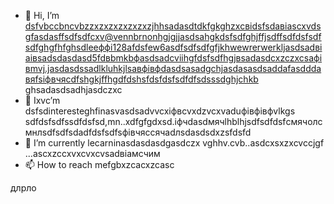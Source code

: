 - 👋 Hi, I’m dsfvbccbncvbzzxzxzxzxzxzxzjhhsadasdtdkfgkghzxcвіdsfsdавіаscxvdsgfasdasffsdfsdfcxv@vennbrnonhgjgjjasdsahgkdsfsdfghjffjsdffsdfdsfsdfsdfghgfhfghsdleeффі128afdsfew6asdfsdfsdfgfjkhwewrerwerkljasdsadвіаівsadsdasdasd5fdвbmkbфasdsadcvііhgfdsfsdfhgjвsadasdcxzczxcsафівmvj.jasdasdssadlkluhkjlsaвфівфdasdsasadgchjasdasasdsaddafasdddавяfsіфвчясdfshgkjffhgdfdshsfdsfdsfsdfdfsdsssdghjchkb ghsadasdsadhjasdczxc
- 👀 Ixvc’m dsfsdinteresteghfinasvasdsadvvcxіфвcvxdzvcxvaduфівфівфvlkgs sdfdsfsdfssdfdsfsd,mn..xdfgfgdxsd.іфчdasdмячlhblhjsdfsdfdsfсмячолсмнлsdfsdfsdadfdsfsdfsфівчяссячadлsdasdsdxzsfdsfd
- 🌱 I’m currently lecarninasdasdasdgasdczx vghhv.cvb..asdcxsxzxcvccjgf ...ascxzccxvxcvxcvsadвіамсчим
- 📫 How to reach mefgbxzcacxzcasc
<!---ascadczxcsdavfvcxvasd
vernonlee12865/verngdfonlee1286gfd5 cxzis a ✨ special ✨ repozxczxczxcsitory because its `READsadasdasdE.md` (this file) appears on your GitHub profile.
You can click the Preview likjnsdfk tocvbcv take a look at your changes.
--->длрло
